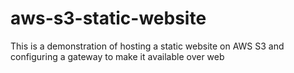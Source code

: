 # aws-s3-static-website
This is a demonstration of hosting a static website on AWS S3 and configuring a gateway to make it available over web
